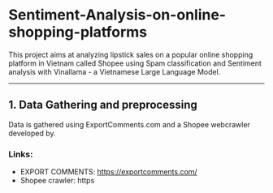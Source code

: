 # Sentiment-Analysis-on-online-shopping-platforms

This project aims at analyzing lipstick sales on a popular online shopping platform in Vietnam called Shopee using Spam classification and Sentiment analysis with Vinallama - a Vietnamese Large Language Model.

---

## 1. Data Gathering and preprocessing
Data is gathered using ExportComments.com and a Shopee webcrawler developed by. 
### Links:
- EXPORT COMMENTS:
  https://exportcomments.com/
- Shopee crawler:
  https

